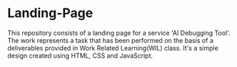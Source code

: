 # Landing-Page
This repository consists of a landing page for a service 'AI Debugging Tool'. The work represents a task that has been performed on the basis of a deliverables provided in Work Related Learning(WIL) class. It's a simple design created using HTML, CSS and JavaScript.
